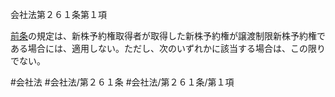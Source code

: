 会社法第２６１条第１項

[前条](会社法＿＿＿＿第２６０条第１項)の規定は、新株予約権取得者が取得した新株予約権が譲渡制限新株予約権である場合には、適用しない。ただし、次のいずれかに該当する場合は、この限りでない。

#会社法
#会社法/第２６１条
#会社法/第２６１条/第１項
